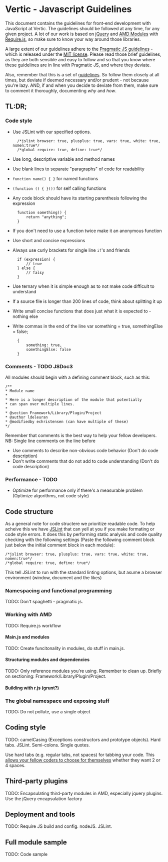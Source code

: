 # Vertic - Javascript Guidelines

This document contains the guidelines for front-end development with JavaScript at Vertic. The guidelines should be followed at any time, for any given project. A lot of our work is based on [jQuery](http://jquery.com/) and [AMD Modules](https://github.com/amdjs/amdjs-api/wiki) with [Require.js](http://requirejs.org/), so make sure to know your way around those libraries.

A large extent of our guidelines adhere to the [Pragmatic JS guidelines](https://github.com/madrobby/pragmatic.js) - which is released under the [MIT license](https://raw.github.com/madrobby/pragmatic.js/master/MIT-LICENSE). Please read those brief guidelines, as they are both sensible and easy to follow and so that you know where these guidelines are in line with Pragmatic JS, and where they deviate. 

Also, remember that this is a set of [guidelines](http://www.youtube.com/watch?v=b6kgS_AwuH0). So follow them closely at all times, but deviate if deemed necessary and/or prudent - not because you're lazy. AND, if and when you decide to deviate from them, make sure to comment it thoroughly, documenting _why_ and _how_. 

## TL:DR;

### Code style
* Use JSLint with our specified options.

		/*jslint browser: true, plusplus: true, vars: true, white: true, nomen:true*/
		/*global require: true, define: true*/

* Use long, descriptive variable and method names
* Use blank lines to separate "paragraphs" of code for readability
* `function name() { }` for named functions
* `(function () { }())` for self calling functions
* Any code block should have its starting parenthesis following the expression

		function something() {
			return "anything";
		}
		
* If you don't need to use a function twice make it an anonymous function
* Use short and concise expressions
* Always use curly brackets for single line `if`'s and friends

		if (expression) {
			// true
		} else {
			// falsy
		} 

* Use ternary when it is simple enough as to not make code difficult to understand
* If a source file is longer than 200 lines of code, think about splitting it up
* Write small concise functions that does just what it is expected to - nothing else
* Write commas in the end of the line
		var something = true,
			somethingElse = false;
			
		{
			something: true,
			somethingElse: false
		}

### Comments - TODO JSDoc3
All modules should begin with a defining comment block, such as this:

    /**
    * Module name
    * 
    * Here is a longer description of the module that potentially
    * can span over multiple lines.
    *
    * @section Framework/Library/Plugin/Project
    * @author ldeleuran
    * @modifiedby echristensen (can have multiple of these)
    */
    
Remember that comments is the best way to help your fellow developers.
NB: Single line comments on the line before
* Use comments to describe non-obvious code behavior (Don't do code description)
* Don't write comments that do not add to code understanding (Don't do code description)

### Performance - TODO

* Optimize for performance only if there's a measurable problem (Optimize algorithms, not code style)


## Code structure
As a general note for code structere we prioritize readable code. To help acheive this we have [JSLint](https://github.com/douglascrockford/JSLint) that can yell at you if you make formating or code style errors. It does this by performing static analysis and code quality checking with the following settings (Paste the following comment block just below the initial comment block in each module):

	/*jslint browser: true, plusplus: true, vars: true, white: true, nomen:true*/
	/*global require: true, define: true*/

This tell JSLint to run with the standard linting options, but asume a browser environment (window, document and the likes) 	

### Namespacing and functional programming

TODO: Don't spaghetti - pragmatic js.

### Working with AMD

TODO: Require.js workflow

#### Main.js and modules

TODO: Create funcitonality in modules, do stuff in main.js.

#### Structuring modules and dependencies

TODO: Only reference modules you're using. Remember to clean up. Briefly on sectioning: Framework/Library/Plugin/Project.

#### Building with r.js (grunt?)

### The global namespace and exposing stuff

TODO: Do not pollute, use a single object

## Coding style

TODO: camelCasing (Exceptions constructors and prototype objects). Hard tabs. JSLint. Semi-colons. Single quotes. 

Use hard tabs (e.g. regular tabs, not spaces) for tabbing your code. This [allows your fellow coders to choose for themselves](http://lea.verou.me/2012/01/why-tabs-are-clearly-superior/) whether they want 2 or 4 spaces.

## Third-party plugins

TODO: Encapsulating third-party modules in AMD, especially jquery plugins.
Use the jQuery encapsulation factory

## Deployment and tools

TODO: Require JS build and config. nodeJS. JSLint.

## Full module sample

TODO: Code sample

